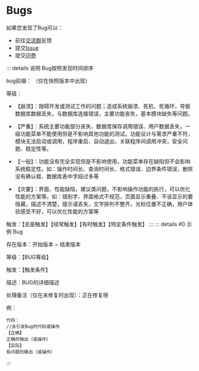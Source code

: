# Bugs

如果您发现了Bug可以：
- 前往[交流群](https://qm.qq.com/q/rKS0ZPrkis)反馈
- 提交[Issue](https://gitee.com/gavascript-dev/gavascript-web/issues)
- 提交[问卷](https://ccnqubr58jmo.feishu.cn/share/base/form/shrcncDoBEosgzREGYQLK7nclyh)

::: details 说明
Bug按照发现时间排序 

bug前缀：<Badge type="danger" text="未修复"/> <Badge type="warning" text="修复中"/> <Badge type="info" text="已修复"/> <Badge type="tip" text="快照"/> （仅在快照版本中出现）

等级：
- 【崩溃】：阻碍开发或测试工作的问题；造成系统崩溃、死机、死循环，导致数据库数据丢失，与数据库连接错误，主要功能丧失，基本模块缺失等问题。
- 【严重】：系统主要功能部分丧失、数据库保存调用错误、用户数据丢失，一级功能菜单不能使用但是不影响其他功能的测试。功能设计与需求严重不符，模块无法启动或调用，程序重启、自动退出，关联程序间调用冲突，安全问题、稳定性等。

- 【一般】：功能没有完全实现但是不影响使用，功能菜单存在缺陷但不会影响系统稳定性。如：操作时间长、查询时间长、格式错误、边界条件错误，删除没有确认框、数据库表中字段过多等

- 【次要】：界面、性能缺陷，建议类问题，不影响操作功能的执行，可以优化性能的方案等。如：错别字、界面格式不规范，页面显示重叠、不该显示的要隐藏，描述不清楚，提示语丢失，文字排列不整齐，光标位置不正确，用户体验感受不好，可以优化性能的方案等

触发：【总是触发】【经常触发】【有时触发】【特定条件触发】
:::
::: details <Badge type="danger" text="示例"/> #0 示例 Bug

存在版本：开始版本 ~ 结束版本

等级：【BUG等级】

触发：【触发条件】

描述：BUG的详细描述

处理备注（仅在未修复时出现）：正在修复呀

例：

```text
代码：
//会引发Bug的代码或操作
【正确】
正确的输出（或操作）
【实际】
有问题的输出（或操作）
```
:::
